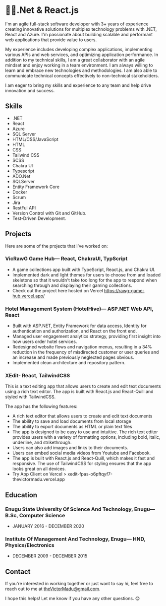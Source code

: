 # 👨‍💻.Net & React.js

I'm an agile full-stack software developer with 3+ years of experience creating innovative solutions for multiplex technology problems with .NET, React and Azure. I'm passionate about building scalable and performant web applications that provide value to users.

My experience includes developing complex applications, implementing various APIs and web services, and optimizing application performance.
In addition to my technical skills, I am a great collaborator with an agile mindset and enjoy working in a team environment. I am always willing to learn and embrace new technologies and methodologies. I am also able to communicate technical concepts effectively to non-technical stakeholders.

I am eager to bring my skills and experience to any team and help drive innovation and success.


## Skills

- .NET
- React
- Azure
- SQL Server
- HTML/CSS/JavaScript
- HTML
- CSS
- Tailwind CSS
- SCSS
- Chakra UI
- Typescript
- ADO.Net 
- SQLServer
- Entity Framework Core
- Docker 
- Scrum
- Jira
- RestFul API
- Version Control with Git and GitHub.
- Test-Driven Development.


## Projects

Here are some of the projects that I've worked on:

### VicRawG Game Hub— React, ChakraUI, TypScript

- A game collections app built with TypeScript, React.js, and Chakra UI.  
- Implemented dark and light themes for users to choose from and loaded skeletons so that it wouldn't take too long for the app to respond when searching through and displaying their gaming collections.
- Check out the project here hosted on Vercel https://rawg-game-hub.vercel.app/


### Hotel Management System (HotelHive)— ASP.NET Web API, React

- Built with ASP.NET, Entity Framework for data access, Identity for authentication and authorization, and React on the front end.  
- Managed user engagement analytics strategy, providing first insight into how users order hotel services.
- Redesigned website flows and navigation menus, resulting in a 34% reduction in the frequency of misdirected customer or user queries and an increase and made previously neglected pages obvious.
- Implemented clean architecture and repository pattern.


### XEdit- React, TailwindCSS

This is a text editing app that allows users to create and edit text documents using a rich text editor. The app is built with React.js and React-Quill and styled with TailwindCSS.

The app has the following features:

- A rich text editor that allows users to create and edit text documents
- The ability to save and load documents from local storage
- The ability to export documents as HTML or plain text files
- The app is designed to be easy to use and intuitive. The rich text editor provides users with a variety of formatting options, including bold, italic, underline, and strikethrough.
- Users can also add images and links to their documents.
- Users can embed social media videos from Youtube and Facebook.
- The app is built with React.js and React-Quill, which makes it fast and responsive. The use of TailwindCSS for styling ensures that the app looks great on all devices.
- Try App Client on Vercel > xedit-fpas-o6pftqyf7-thevictormadu.vercel.app

## Education

### Enugu State University Of Science And Technology, Enugu— B.Sc, Computer Science
- JANUARY 2016 - DECEMBER 2020

### Institute Of Management And Technology, Enugu— HND, Physics/Electronics
- DECEMBER 2009 - DECEMBER 2015


## Contact

If you're interested in working together or just want to say hi, feel free to reach out to me at [theVictorMadu@gmail.com](mailto:thevictormadu@gmail.com).

I hope this helps! Let me know if you have any other questions. 😊
